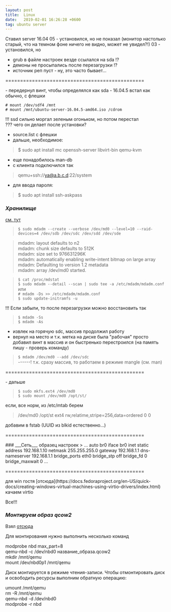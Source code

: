 ```yaml
---
layout: post
title:  Linux
date:   2019-02-01 16:26:28 +0600
tag: ubuntu server
---
```


Ставил server 16.04
05 - установился, но не показал (монитор настолько старый, что на темном фоне ничего не видно, может не увидел?!)
03 - установился, но
- grub в файле настроек везде ссылался на sda !?
- демоны не просыпались после перезагрузки !?
- источник реп пуст - ну, это часто бывает...

<p>===============================================</p>
- передернул винт, чтобы определялся как sda
- 16.04.5 встал как обычно, с флешки

	# mount /dev/sdf4 /mnt  
	# mount /mnt/ubuntu-server-16.04.5-amd64.iso /cdrom
	
!!! ssd сильно моргал зеленым огоньком, но потом перестал  
??? чего он делает после установки?  

- source.list с флешки  
- дальше, необходимое:
> $ sudo apt install mc openssh-server libvirt-bin qemu-kvm

- еще понадобилось man-db  
- с клиента подключился так
>qemu+ssh://ya@a.b.c.d:22/system  
- для ввода пароля:
>$ sudo apt install ssh-askpass

### ___Хранилище___
[см. тут](https://www.8host.com/blog/sozdanie-raid-massivov-s-pomoshhyu-mdadm-v-ubuntu-16-04/)
>`$ sudo mdadm --create --verbose /dev/md0 --level=10 --raid-devices=4 /dev/sdb /dev/sdc /dev/sdd /dev/sde`  

>mdadm: layout defaults to n2  
>mdadm: chunk size defaults to 512K  
>mdadm: size set to 976631296K  
>mdadm: automatically enabling write-intent bitmap on large array  
>mdadm: Defaulting to version 1.2 metadata  
>mdadm: array /dev/md0 started.

>`$ cat /proc/mdstat`  
>`$ sudo mdadm --detail --scan | sudo tee -a /etc/mdadm/mdadm.conf`  
или  
>`# mdadm -Ds >> /etc/mdadm/mdadm.conf`  
>`$ sudo update-initramfs -u`

!!! Если забыли, то после перезагрузки можно восстановить так

>`$ mdadm -Ss`  
>`$ mdadm -As`

- извлек на горячую sdc, массив продолжил работу
- вернул на место и т.к. метка на диске была "рабочая"
просто добавил винт в массив и он быстренько перестроился
(на память пишу - проверь команду)

>`$ mdadm /dev/md0 --add /dev/sdc`  
------! т.к. сразу массив, то работаем в режиме mangle (см. man)
<p>===============================================</p>
- дальше

>`$ sudo mkfs.ext4 /dev/md0`  
>`$ sudo mount /dev/md0 /opt/st/`

если, все норм, из /etc/mtab берем
>/dev/md0 /opt/st ext4 rw,relatime,stripe=256,data=ordered 0 0

добавим в fstab (UUID из blkid естественно...)

<p>===============================================</p>
### ___Сеть___
образец настроек
>
...  
auto br0  
iface br0 inet static  
	address 192.168.1.10  
	netmask 255.255.255.0  
	gateway 192.168.1.1  
	dns-nameserver 192.168.1.1  
	bridge_ports eth0  
	bridge_stp off  
	bridge_fd 0  
	bridge_maxwait 0  
...
<p>===============================================</p>
для win гостя [отсюда](https://docs.fedoraproject.org/en-US/quick-docs/creating-windows-virtual-machines-using-virtio-drivers/index.html) качаем virtio

Все!!!

### ___Монтируем образ qcow2___

Взял [отсюда](http://www.zonepc.ru/montirovanie-obrazov-qcow2/)

Для монтирования нужно выполнить несколько команд
	
>
modprobe nbd max_part=8  
qemu-nbd -c /dev/nbd0 название_образа.qcow2  
mkdir /mnt/qemu  
mount /dev/nbd0p1 /mnt/qemu  

Диск монтируется в режиме чтения-записи. Чтобы отмонтировать диск и освободить ресурсы выполним обратную операцию:

>
umount /mnt/qemu  
rm -R /mnt/qemu  
qemu-nbd -d /dev/nbd0  
modprobe -r nbd  

